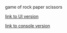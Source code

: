 game of rock paper scissors

[link to UI version](https://shieboo.github.io/rock-paper-scissors-ui/)

[link to console version](https://shieboo.github.io/rock-paper-scissors/)
